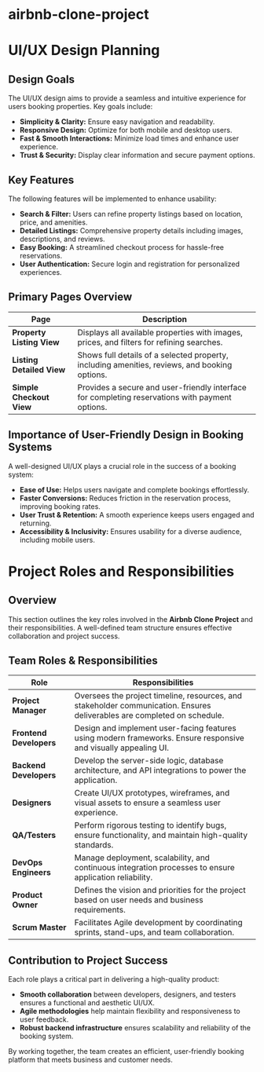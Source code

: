 # airbnb-clone-project
# UI/UX Design Planning

## Design Goals
The UI/UX design aims to provide a seamless and intuitive experience for users booking properties. Key goals include:
- **Simplicity & Clarity:** Ensure easy navigation and readability.
- **Responsive Design:** Optimize for both mobile and desktop users.
- **Fast & Smooth Interactions:** Minimize load times and enhance user experience.
- **Trust & Security:** Display clear information and secure payment options.

## Key Features
The following features will be implemented to enhance usability:
- **Search & Filter:** Users can refine property listings based on location, price, and amenities.
- **Detailed Listings:** Comprehensive property details including images, descriptions, and reviews.
- **Easy Booking:** A streamlined checkout process for hassle-free reservations.
- **User Authentication:** Secure login and registration for personalized experiences.

## Primary Pages Overview
| Page                     | Description |
|--------------------------|-------------|
| **Property Listing View** | Displays all available properties with images, prices, and filters for refining searches. |
| **Listing Detailed View** | Shows full details of a selected property, including amenities, reviews, and booking options. |
| **Simple Checkout View**  | Provides a secure and user-friendly interface for completing reservations with payment options. |

## Importance of User-Friendly Design in Booking Systems
A well-designed UI/UX plays a crucial role in the success of a booking system:
- **Ease of Use:** Helps users navigate and complete bookings effortlessly.
- **Faster Conversions:** Reduces friction in the reservation process, improving booking rates.
- **User Trust & Retention:** A smooth experience keeps users engaged and returning.
- **Accessibility & Inclusivity:** Ensures usability for a diverse audience, including mobile users.
# Project Roles and Responsibilities

## Overview
This section outlines the key roles involved in the **Airbnb Clone Project** and their responsibilities. A well-defined team structure ensures effective collaboration and project success.

## Team Roles & Responsibilities
| Role                     | Responsibilities |
|--------------------------|-----------------|
| **Project Manager** | Oversees the project timeline, resources, and stakeholder communication. Ensures deliverables are completed on schedule. |
| **Frontend Developers** | Design and implement user-facing features using modern frameworks. Ensure responsive and visually appealing UI. |
| **Backend Developers** | Develop the server-side logic, database architecture, and API integrations to power the application. |
| **Designers** | Create UI/UX prototypes, wireframes, and visual assets to ensure a seamless user experience. |
| **QA/Testers** | Perform rigorous testing to identify bugs, ensure functionality, and maintain high-quality standards. |
| **DevOps Engineers** | Manage deployment, scalability, and continuous integration processes to ensure application reliability. |
| **Product Owner** | Defines the vision and priorities for the project based on user needs and business requirements. |
| **Scrum Master** | Facilitates Agile development by coordinating sprints, stand-ups, and team collaboration. |

## Contribution to Project Success
Each role plays a critical part in delivering a high-quality product:
- **Smooth collaboration** between developers, designers, and testers ensures a functional and aesthetic UI/UX.
- **Agile methodologies** help maintain flexibility and responsiveness to user feedback.
- **Robust backend infrastructure** ensures scalability and reliability of the booking system.

By working together, the team creates an efficient, user-friendly booking platform that meets business and customer needs.
